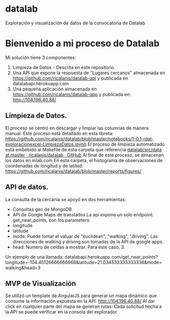 datalab
==============================

Exploración y visualización de datos de la convocatoria de Datalab

# Bienvenido a mi proceso de Datalab
Mi solución tiene 3 componentes:

1. Limpieza de Datos - Descrita en este repositorio.
2. Una API que expone la respuesta de "Lugares cercanos" almacenada en https://github.com/ricalanis/datalab-api  y publicada en datalabapi.herokuapp.com
3. Una pequeña aplicación almacenada en https://github.com/ricalanis/datalab-app y publicada en: http://104.196.40.88/


## Limpieza de Datos.
El proceso se centró en descargar y limpiar las columnas de manera manual.
Este proceso está detallado en esta libreta: 
https://github.com/ricalanis/datalab/blob/master/notebooks/1-0.1-rdat-exploracionexcel-LimpiezaDatos.ipynb
El proceso de limpieza automatizado está embebido al Makefile de esta carpeta que referencia [datalab/src/data at master · ricalanis/datalab · GitHub](https://github.com/ricalanis/datalab/tree/master/src/data)
Al final de este proceso, se almacenan los datos en mlab.com
En esta carpeta, el histograma de observaciones de coordenadas de longitud y de latitud: https://github.com/ricalanis/datalab/blob/master/reports/figures/

## API de datos.
La consulta de la cercanía se apoyó en dos herramientas:
- Consultas geo de MongoDB
- API de Google Maps de translados
La api expone un solo endpoint:
get_near_points, con los parameters:
- longitude
- latitude
- mode: Puede tomar el valuar de "euclidean", "walking", "driving". Las direcciones de walking y driving son tomadas de la API de google apps.
- head: Numero de celdas a mostrar. Para este caso, 3.

Un ejemplo de una llamada:
datalabapi.herokuapp.com/get_near_points?longitude=-104.45126666666668&latitude=21.034533333333336&mode=walking&head=3

## MVP de Visualización
Se utilizó un template de AngularJS para generar un mapa dinámico que consume la información expuesta en la API.
http://104.196.40.88/
Al dar click en cualquier parte del mapa se generan rutas: Cada solicitud hecha a la API se puede verificar en la consola del explorador.
